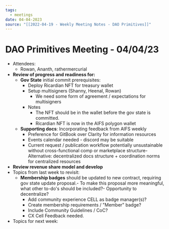 ```yaml
---
tags:
  - meetings
date: 04-04-2023
source: "[[2022-04-19 - Weekly Meeting Notes - DAO Primitives]]"
---
```


# DAO Primitives Meeting - **04/04/23**

- Attendees:
	- Rowan, Ananth, rathermercurial
- **Review of progress and readiness for:**
	- **Gov State** initial commit prerequisites:
		- Deploy Ricardian NFT for treasury wallet
		- Setup multisigners (Shanny, Heenal, Rowan)
			- We need some form of agreement / expectations for multisigners
		- Notes
			- The NFT should be in the wallet before the gov state is committed. 
			- Ricardian NFT is now in the AIFS polygon wallet 
	- **Supporting docs**: Incorporating feedback from AIFS weekly
		- Preference for GitBook over Clarity for information resources
		- Events calendar needed - discord may be suitable
		- Current request / publication workflow potentially unsustainable without cross-functional comp or marketplace structure- Alternative: decentralized docs structure + coordination norms for centralized resources
- **Review revenue share model and develop**
- Topics from last week to revisit:
	- **Membership badges** should be updated to new contract, requiring gov state update proposal.- To make this proposal more meaningful, what other to-do's should be included?- Opportunity to decentralize?
		- Add community experience CELL as badge manager(s)?
		- Create membership requirements / "Member" badge?
		- Include Community Guidelines / CoC?
		- CX Cell Feedback needed.
- Topics for next week: